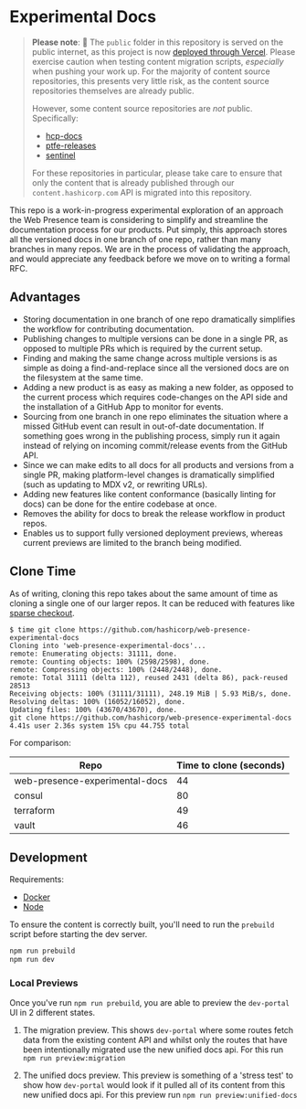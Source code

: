 # Experimental Docs

> **Please note**: 🚨 The `public` folder in this repository is served on the public internet, as this project is now [deployed through Vercel](https://vercel.com/hashicorp/web-presence-experimental-docs/deployments). Please exercise caution when testing content migration scripts, _especially_ when pushing your work up. For the majority of content source repositories, this presents very little risk, as the content source repositories themselves are already public.
>
> However, some content source repositories are _not_ public. Specifically:
>
> - [hcp-docs](https://github.com/hashicorp/hcp-docs)
> - [ptfe-releases](https://github.com/hashicorp/ptfe-releases)
> - [sentinel](https://github.com/hashicorp/sentinel)
>
> For these repositories in particular, please take care to ensure that only the content that is already published through our `content.hashicorp.com` API is migrated into this repository.

This repo is a work-in-progress experimental exploration of an approach the Web Presence team is considering to simplify and streamline the documentation process for our products. Put simply, this approach stores all the versioned docs in one branch of one repo, rather than many branches in many repos. We are in the process of validating the approach, and would appreciate any feedback before we move on to writing a formal RFC.

## Advantages

- Storing documentation in one branch of one repo dramatically simplifies the workflow for contributing documentation.
- Publishing changes to multiple versions can be done in a single PR, as opposed to multiple PRs which is required by the current setup.
- Finding and making the same change across multiple versions is as simple as doing a find-and-replace since all the versioned docs are on the filesystem at the same time.
- Adding a new product is as easy as making a new folder, as opposed to the current process which requires code-changes on the API side and the installation of a GitHub App to monitor for events.
- Sourcing from one branch in one repo eliminates the situation where a missed GitHub event can result in out-of-date documentation. If something goes wrong in the publishing process, simply run it again instead of relying on incoming commit/release events from the GitHub API.
- Since we can make edits to all docs for all products and versions from a single PR, making platform-level changes is dramatically simplified (such as updating to MDX v2, or rewriting URLs).
- Adding new features like content conformance (basically linting for docs) can be done for the entire codebase at once.
- Removes the ability for docs to break the release workflow in product repos.
- Enables us to support fully versioned deployment previews, whereas current previews are limited to the branch being modified.

## Clone Time

As of writing, cloning this repo takes about the same amount of time as cloning a single one of our larger repos. It can be reduced with features like [sparse checkout](https://github.blog/2020-01-17-bring-your-monorepo-down-to-size-with-sparse-checkout/).

```
$ time git clone https://github.com/hashicorp/web-presence-experimental-docs
Cloning into 'web-presence-experimental-docs'...
remote: Enumerating objects: 31111, done.
remote: Counting objects: 100% (2598/2598), done.
remote: Compressing objects: 100% (2448/2448), done.
remote: Total 31111 (delta 112), reused 2431 (delta 86), pack-reused 28513
Receiving objects: 100% (31111/31111), 248.19 MiB | 5.93 MiB/s, done.
Resolving deltas: 100% (16052/16052), done.
Updating files: 100% (43670/43670), done.
git clone https://github.com/hashicorp/web-presence-experimental-docs  4.41s user 2.36s system 15% cpu 44.755 total
```

For comparison:

| Repo                           | Time to clone (seconds) |
| ------------------------------ | ----------------------- |
| web-presence-experimental-docs | 44                      |
| consul                         | 80                      |
| terraform                      | 49                      |
| vault                          | 46                      |

## Development

Requirements:

- [Docker](https://docs.docker.com/engine/install/)
- [Node](https://nodejs.org/en/download/package-manager)

To ensure the content is correctly built, you'll need to run the `prebuild` script before starting the dev server.

```zsh
npm run prebuild
npm run dev
```

### Local Previews

Once you've run `npm run prebuild`, you are able to preview the `dev-portal` UI in 2 different states.

1. The migration preview. This shows `dev-portal` where some routes fetch data from the existing content API and whilst only the routes that have been intentionally migrated use the new unified docs api. For this run `npm run preview:migration`

2. The unified docs preview. This preview is something of a 'stress test' to show how `dev-portal` would look if it pulled all of its content from this new unified docs api. For this preview run `npm run preview:unified-docs`
